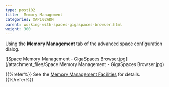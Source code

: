 ```yaml
---
type: post102
title:  Memory Management
categories: XAP102ADM
parent: working-with-spaces-gigaspaces-browser.html
weight: 300
---
```


 Using the **Memory Management** tab of the advanced space configuration dialog.


![Space Memory Management - GigaSpaces Browser.jpg](/attachment_files/Space Memory Management - GigaSpaces Browser.jpg)


{{%refer%}}
See the [Memory Management Facilities](./memory-management-facilities.html) for details.
{{%/refer%}}
